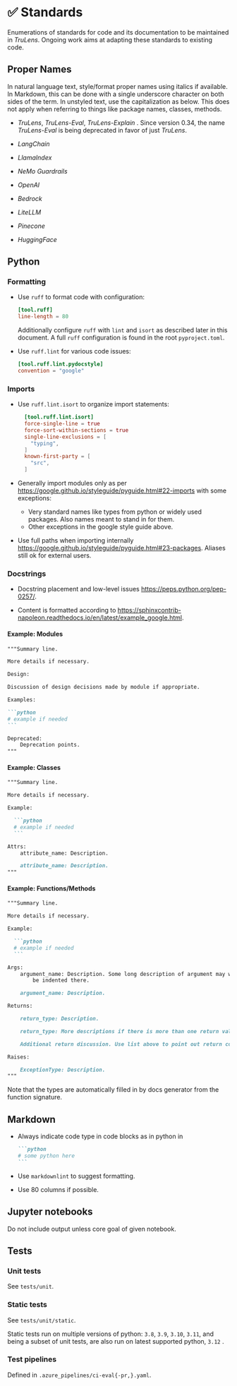 # ✅ Standards

Enumerations of standards for code and its documentation to be maintained in
_TruLens_. Ongoing work aims at adapting these standards to existing code.

## Proper Names

In natural language text, style/format proper names using italics if available.
In Markdown, this can be done with a single underscore character on both sides
of the term. In unstyled text, use the capitalization as below. This does not
apply when referring to things like package names, classes, methods.

- _TruLens_, _TruLens-Eval_, _TruLens-Explain_ . Since version 0.34, the name
  _TruLens-Eval_ is being deprecated in favor of just _TruLens_.

- _LangChain_

- _LlamaIndex_

- _NeMo Guardrails_

- _OpenAI_

- _Bedrock_

- _LiteLLM_

- _Pinecone_

- _HuggingFace_

## Python

### Formatting

- Use `ruff` to format code with configuration:

  ```toml
  [tool.ruff]
  line-length = 80
  ```

  Additionally configure `ruff` with `lint` and `isort` as described later in
  this document. A full `ruff` configuration is found in the root
  `pyproject.toml`.

- Use `ruff.lint` for various code issues:

    ```toml
    [tool.ruff.lint.pydocstyle]
    convention = "google"
    ```

### Imports

- Use `ruff.lint.isort` to organize import statements:

  ```toml
    [tool.ruff.lint.isort]
    force-single-line = true
    force-sort-within-sections = true
    single-line-exclusions = [
      "typing",
    ]
    known-first-party = [
      "src",
    ]
  ```

- Generally import modules only as per
  <https://google.github.io/styleguide/pyguide.html#22-imports> with some
  exceptions:

  - Very standard names like types from python or widely used packages. Also
    names meant to stand in for them.
  - Other exceptions in the google style guide above.

- Use full paths when importing internally
  <https://google.github.io/styleguide/pyguide.html#23-packages>. Aliases still
  ok for external users.

### Docstrings

- Docstring placement and low-level issues <https://peps.python.org/pep-0257/>.

- Content is formatted according to
  <https://sphinxcontrib-napoleon.readthedocs.io/en/latest/example_google.html>.

#### Example: Modules

````markdown
"""Summary line.

More details if necessary.

Design:

Discussion of design decisions made by module if appropriate.

Examples:

```python
# example if needed
```

Deprecated:
    Deprecation points.
"""
````

#### Example: Classes

````markdown
"""Summary line.

More details if necessary.

Example:

  ```python
  # example if needed
  ```

Attrs:
    attribute_name: Description.

    attribute_name: Description.
"""
````

#### Example: Functions/Methods

````markdown
"""Summary line.

More details if necessary.

Example:

  ```python
  # example if needed
  ```

Args:
    argument_name: Description. Some long description of argument may wrap over to the next line and needs to
        be indented there.

    argument_name: Description.

Returns:

    return_type: Description.

    return_type: More descriptions if there is more than one return value.

    Additional return discussion. Use list above to point out return components if there are multiple relevant components.

Raises:

    ExceptionType: Description.
"""
````

Note that the types are automatically filled in by docs generator from the
function signature.

## Markdown

- Always indicate code type in code blocks as in python in

    ````markdown
    ```python
    # some python here
    ```
    ````

- Use `markdownlint` to suggest formatting.

- Use 80 columns if possible.

## Jupyter notebooks

Do not include output unless core goal of given notebook.

## Tests

### Unit tests

See `tests/unit`.

### Static tests

See `tests/unit/static`.

Static tests run on multiple versions of python: `3.8`, `3.9`, `3.10`, `3.11`, and being a
subset of unit tests, are also run on latest supported python, `3.12` .

### Test pipelines

Defined in `.azure_pipelines/ci-eval{-pr,}.yaml`.
